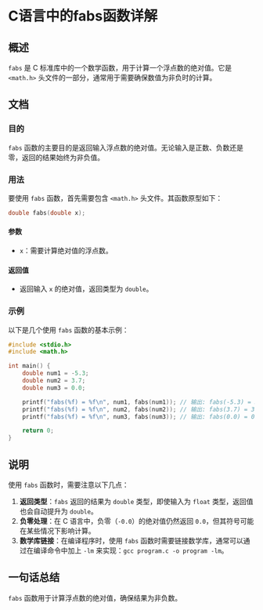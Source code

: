 <!--
Meta Description: # C语言中的fabs函数详解 ## 概述 `fabs` 是 C 标准库中的一个数学函数，用于计算一个浮点数的绝对值。它是 `<math.h>` 头文件的一部分，通常用于需要确保数值为非负时的计算。 ## 文档 ### 目的 `fabs` 函数的主要目的是返回输入浮点数的绝对值。无论输入是正数、负数...
Meta Keywords: fabs, double, math, num1, num2
-->

# C语言中的fabs函数详解

## 概述
`fabs` 是 C 标准库中的一个数学函数，用于计算一个浮点数的绝对值。它是 `<math.h>` 头文件的一部分，通常用于需要确保数值为非负时的计算。

## 文档
### 目的
`fabs` 函数的主要目的是返回输入浮点数的绝对值。无论输入是正数、负数还是零，返回的结果始终为非负值。

### 用法
要使用 `fabs` 函数，首先需要包含 `<math.h>` 头文件。其函数原型如下：

```c
double fabs(double x);
```

#### 参数
- `x`：需要计算绝对值的浮点数。

#### 返回值
- 返回输入 `x` 的绝对值，返回类型为 `double`。

### 示例
以下是几个使用 `fabs` 函数的基本示例：

```c
#include <stdio.h>
#include <math.h>

int main() {
    double num1 = -5.3;
    double num2 = 3.7;
    double num3 = 0.0;

    printf("fabs(%f) = %f\n", num1, fabs(num1)); // 输出: fabs(-5.3) = 5.300000
    printf("fabs(%f) = %f\n", num2, fabs(num2)); // 输出: fabs(3.7) = 3.700000
    printf("fabs(%f) = %f\n", num3, fabs(num3)); // 输出: fabs(0.0) = 0.000000

    return 0;
}
```

## 说明
使用 `fabs` 函数时，需要注意以下几点：

1. **返回类型**：`fabs` 返回的结果为 `double` 类型，即使输入为 `float` 类型，返回值也会自动提升为 `double`。
2. **负零处理**：在 C 语言中，负零（`-0.0`）的绝对值仍然返回 `0.0`，但其符号可能在某些情况下影响计算。
3. **数学库链接**：在编译程序时，使用 `fabs` 函数时需要链接数学库，通常可以通过在编译命令中加上 `-lm` 来实现：`gcc program.c -o program -lm`。

## 一句话总结
`fabs` 函数用于计算浮点数的绝对值，确保结果为非负数。